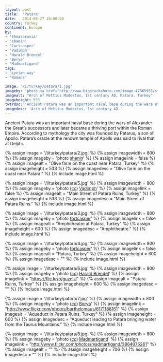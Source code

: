 ```yaml
---
layout: post
title:  'Patara'
date:   2014-06-27 20:00:00
country: Turkey
continent: Europe
by:
- 'theataraxia'
- 'shanin'
- 'fortcasper'
- 'Vadimph'
- 'Harald Brendel'
- 'Borya'
- 'Madmartigand'
tags:
- 'Lycian way'
- 'Romans'

image: '/i/turkey/patara/1.jpg'
imageby: 'photo <a href="http://www.bigstockphoto.com/image-47565955/stock-photo-ancient-gate">theataraxia</a>'
imagealt: "Arch of Mettius Modestus, 1st century AD, Patara, Turkey"
imageheight: 533
twtrdsc: 'Ancient Patara was an important naval base during the wars of Alexander the Great’s successors and later became a thriving port within the Roman Empire.'
imagedesc: 'Arch of Mettius Modestus, 1st century AD.'
---
```

Ancient Patara was an important naval base during the wars of Alexander the Great’s successors and later became a thriving port within the Roman Empire.  According to mythology the city was founded by Patarus, a son of Apollo. Patara’s oracle at the renown temple of Apollo was said to rival that at Delphi.

<!-- img -->
{% assign image = '/i/turkey/patara/2.jpg' %}
{% assign imagewidth = 800 %}
{% assign imageby = 'photo <a href="http://www.bigstockphoto.com/image-47218825/stock-photo-olive-farm">shanin</a>' %}
{% assign imagelink = false %}
{% assign imagealt = "Olive farm on the coast near Patara, Turkey" %}
{% assign imageheight = 533 %}
{% assign imagedesc = "Olive farm on the coast near Patara." %}
{% include image.html %}

{% assign image = '/i/turkey/patara/5.jpg' %}
{% assign imagewidth = 800 %}
{% assign imageby = 'photo <a title="License: Attribution-ShareAlike 3.0 Unported" href="http://creativecommons.org/licenses/by-sa/3.0/deed.en">(<em>cc</em>)</a> <a href="http://en.wikipedia.org/wiki/File:%D0%9F%D0%B0%D1%82%D0%B0%D1%80%D0%B0._%D0%A6%D0%B5%D0%BD%D1%82%D1%80%D0%B0%D0%BB%D1%8C%D0%BD%D0%B0%D1%8F_%D1%83%D0%BB%D0%B8%D1%86%D0%B0_3.jpg">Vadimph</a>' %}
{% assign imagelink = false %}
{% assign imagealt = "Main Street of Patara Ruins, Turkey" %}
{% assign imageheight = 533 %}
{% assign imagedesc = "Main Street of Patara Ruins." %}
{% include image.html %}

{% assign image = '/i/turkey/patara/3.jpg' %}
{% assign imagewidth = 800 %}
{% assign imageby = 'photo <a href="http://www.bigstockphoto.com/image-38333044/stock-photo-amphitheater-of-the-ancient-city-of-patara">fortcasper</a>' %}
{% assign imagelink = false %}
{% assign imagealt = "Amphitheatre at Patara, Turkey" %}
{% assign imageheight = 600 %}
{% assign imagedesc = "Amphitheatre." %}
{% include image.html %}

{% assign image = '/i/turkey/patara/4.jpg' %}
{% assign imagewidth = 800 %}
{% assign imageby = 'photo <a href="http://www.bigstockphoto.com/image-38333032/stock-photo-hall-meeting-of-senators-in-patara">fortcasper</a>' %}
{% assign imagelink = false %}
{% assign imagealt = "Patara, Turkey" %}
{% assign imageheight = 600 %}
{% assign imagedesc = "" %}
{% include image.html %}

{% assign image = '/i/turkey/patara/6.jpg' %}
{% assign imagewidth = 800 %}
{% assign imageby = 'photo <a title="License: Attribution 2.0 Generic" href="https://creativecommons.org/licenses/by/2.0/">(<em>cc</em>)</a> <a href="https://flic.kr/p/guzniU">Harald Brendel</a>' %}
{% assign imagelink = "https://flic.kr/p/guzniU" %}
{% assign imagealt = "Patara Ruins, Turkey" %}
{% assign imageheight = 600 %}
{% assign imagedesc = "" %}
{% include image.html %}

{% assign image = '/i/turkey/patara/7.jpg' %}
{% assign imagewidth = 800 %}
{% assign imageby = 'photo <a title="License: Attribution-ShareAlike 2.0 Generic" href="https://creativecommons.org/licenses/by-sa/2.0/">(<em>cc</em>)</a> <a href="http://www.flickr.com/photos/barthelomaus/6171188161">Borya</a>' %}
{% assign imagelink = "http://www.flickr.com/photos/barthelomaus/6171188161" %}
{% assign imagealt = "Aqueduct in Patara Ruins, Turkey" %}
{% assign imageheight = 600 %}
{% assign imagedesc = "Aqueduct leading to Patara bringing water from the Taurus Mountains." %}
{% include image.html %}

{% assign image = '/i/turkey/patara/8.jpg' %}
{% assign imagewidth = 800 %}
{% assign imageby = 'photo <a title="License: Attribution-ShareAlike 2.0 Generic" href="https://creativecommons.org/licenses/by-sa/2.0/">(<em>cc</em>)</a> <a href="http://www.flickr.com/photos/madmartigand/3864075261">Madmartigand</a>' %}
{% assign imagelink = "http://www.flickr.com/photos/madmartigand/3864075261" %}
{% assign imagealt = "" %}
{% assign imageheight = 706 %}
{% assign imagedesc = "" %}
{% include image.html %}
